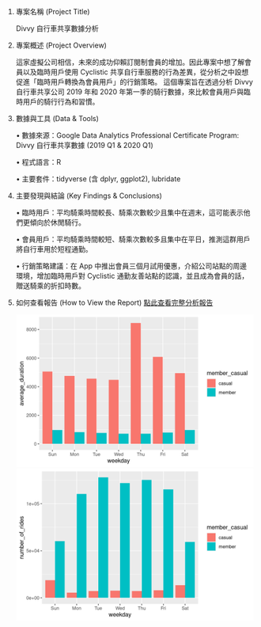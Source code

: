 1. 專案名稱 (Project Title)

    Divvy 自行車共享數據分析

2. 專案概述 (Project Overview)

    這家虛擬公司相信，未來的成功仰賴訂閱制會員的增加。因此專案中想了解會員以及臨時用戶使用 Cyclistic 共享自行車服務的行為差異，從分析之中設想促進「臨時用戶轉換為會員用戶」的行銷策略。
這個專案旨在透過分析 Divvy 自行車共享公司 2019 年和 2020 年第一季的騎行數據，來比較會員用戶與臨時用戶的騎行行為和習慣。

3. 數據與工具 (Data & Tools)

    • 數據來源：Google Data Analytics Professional Certificate Program: Divvy 自行車共享數據 (2019 Q1 & 2020 Q1) 

    • 程式語言：R

    • 主要套件：tidyverse (含 dplyr, ggplot2), lubridate

5. 主要發現與結論 (Key Findings & Conclusions)

    • 臨時用戶：平均騎乘時間較長、騎乘次數較少且集中在週末，這可能表示他們更傾向於休閒騎行。
    
    • 會員用戶：平均騎乘時間較短、騎乘次數較多且集中在平日，推測這群用戶將自行車用於短程通勤。

    • 行銷策略建議：在 App 中推出會員三個月試用優惠，介紹公司站點的周邊環境，增加臨時用戶對 Cyclistic 通勤友善站點的認識，並且成為會員的話，贈送騎乘的折扣時數。

6. 如何查看報告 (How to View the Report)
  [點此查看完整分析報告](https://github.com/zzIvyWang/Case-Study/blob/main/Cyclistic%20Bike-Share%20Analysis%20Case%20Study.md)

    <img src="平均騎行時長比較：會員v.s臨時用戶.png" alt="平均騎行時間長條圖" width="500" />
    <img src="騎行次數比較：會員v.s臨時用戶.png" alt="騎行次數比較長條圖" width="500" />



